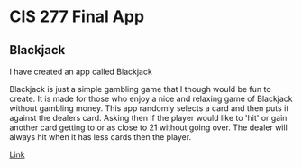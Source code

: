# CIS 277 Final App

## Blackjack

I have created an app called Blackjack

Blackjack is just a simple gambling game that I though would be fun to create. It is made for those who
enjoy a nice and relaxing game of Blackjack without gambling money.
This app randomly selects a card and then puts it against the dealers card. Asking then if the player
would like to 'hit' or gain another card getting to or as close to 21 without going over.
The dealer will always hit when it has less cards then the player.

[Link](https://repl.it/@DrewRoberts/LightgreyUnluckyFan) 

